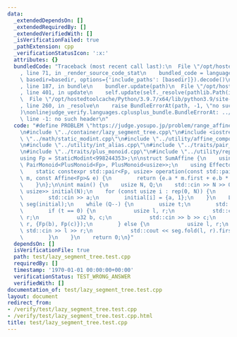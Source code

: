 ```yaml
---
data:
  _extendedDependsOn: []
  _extendedRequiredBy: []
  _extendedVerifiedWith: []
  _isVerificationFailed: true
  _pathExtension: cpp
  _verificationStatusIcon: ':x:'
  attributes: {}
  bundledCode: "Traceback (most recent call last):\n  File \"/opt/hostedtoolcache/Python/3.9.7/x64/lib/python3.9/site-packages/onlinejudge_verify/documentation/build.py\"\
    , line 71, in _render_source_code_stat\n    bundled_code = language.bundle(stat.path,\
    \ basedir=basedir, options={'include_paths': [basedir]}).decode()\n  File \"/opt/hostedtoolcache/Python/3.9.7/x64/lib/python3.9/site-packages/onlinejudge_verify/languages/cplusplus.py\"\
    , line 187, in bundle\n    bundler.update(path)\n  File \"/opt/hostedtoolcache/Python/3.9.7/x64/lib/python3.9/site-packages/onlinejudge_verify/languages/cplusplus_bundle.py\"\
    , line 401, in update\n    self.update(self._resolve(pathlib.Path(included), included_from=path))\n\
    \  File \"/opt/hostedtoolcache/Python/3.9.7/x64/lib/python3.9/site-packages/onlinejudge_verify/languages/cplusplus_bundle.py\"\
    , line 260, in _resolve\n    raise BundleErrorAt(path, -1, \"no such header\"\
    )\nonlinejudge_verify.languages.cplusplus_bundle.BundleErrorAt: ../utility/affine_composite_monoid.cpp:\
    \ line -1: no such header\n"
  code: "#define PROBLEM \"https://judge.yosupo.jp/problem/range_affine_range_sum\"\
    \n#include \"../container/lazy_segment_tree.cpp\"\n#include <iostream>\n#include\
    \ \"../math/static_modint.cpp\"\n#include \"../utility/affine_composite_monoid.cpp\"\
    \n#include \"../utility/int_alias.cpp\"\n#include \"../traits/pair_monoid.cpp\"\
    \n#include \"../traits/plus_monoid.cpp\"\n#include \"../utility/rep.cpp\"\n\n\
    using Fp = StaticModint<998244353>;\n\nstruct SumAffine {\n    using Monoid =\
    \ PairMonoid<PlusMonoid<Fp>, PlusMonoid<usize>>;\n    using Effector = AffineCompositeMonoid<Fp>;\n\
    \    static constexpr std::pair<Fp, usize> operation(const std::pair<Fp, usize>&\
    \ m, const Affine<Fp>& e) {\n        return {e.a * m.first + e.b * m.second, m.second};\n\
    \    }\n};\n\nint main() {\n    usize N, Q;\n    std::cin >> N >> Q;\n    std::vector<std::pair<Fp,\
    \ usize>> initial(N);\n    for (const usize i : rep(0, N)) {\n        u32 a;\n\
    \        std::cin >> a;\n        initial[i] = {a, 1};\n    }\n    LazySegmentTree<SumAffine>\
    \ seg(initial);\n    while (Q--) {\n        usize t;\n        std::cin >> t;\n\
    \        if (t == 0) {\n            usize l, r;\n            std::cin >> l >>\
    \ r;\n            u32 b, c;\n            std::cin >> b >> c;\n            seg.operate(l,\
    \ r, {Fp(b), Fp(c)});\n        } else {\n            usize l, r;\n           \
    \ std::cin >> l >> r;\n            std::cout << seg.fold(l, r).first << '\\n';\n\
    \        }\n    }\n    return 0;\n}"
  dependsOn: []
  isVerificationFile: true
  path: test/lazy_segment_tree.test.cpp
  requiredBy: []
  timestamp: '1970-01-01 00:00:00+00:00'
  verificationStatus: TEST_WRONG_ANSWER
  verifiedWith: []
documentation_of: test/lazy_segment_tree.test.cpp
layout: document
redirect_from:
- /verify/test/lazy_segment_tree.test.cpp
- /verify/test/lazy_segment_tree.test.cpp.html
title: test/lazy_segment_tree.test.cpp
---
```

